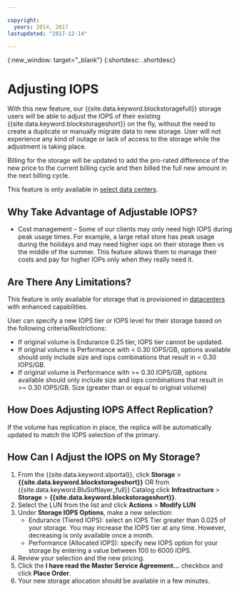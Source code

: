 ```yaml
---

copyright:
  years: 2014, 2017
lastupdated: "2017-12-14"

---
```

{:new_window: target="_blank"}
{:shortdesc: .shortdesc}

# Adjusting IOPS

With this new feature, our {{site.data.keyword.blockstoragefull}} storage users will be able to adjust the IOPS of their existing {{site.data.keyword.blockstorageshort}} on the fly, without the need to create a duplicate or manually  migrate data to new storage. User will not experience any kind of outage or lack of access to the storage while the adjustment is taking place. 

Billing for the storage will be updated to add the pro-rated difference of the new price to the current billing cycle and then billed the full new amount in the next billing cycle.

This feature is only available in [select data centers](new-ibm-block-and-file-storage-location-and-features.html). 

## Why Take Advantage of Adjustable IOPS?

- Cost management – Some of our clients may only need high IOPS during peak usage times. For example, a large retail store has peak usage during the holidays and may need higher iops on their storage then vs the middle of the summer. This feature allows them to manage their costs and pay for higher IOPs only when they really need it.

## Are There Any Limitations?

This feature is only available for storage that is provisioned in [datacenters](new-ibm-block-and-file-storage-location-and-features.html) with enhanced capabilities. 

User can specify a new IOPS tier or IOPS level for their storage based on the following criteria/Restrictions: 
- If original volume is Endurance 0.25 tier, IOPS tier cannot be updated.
- If original volume is Performance with < 0.30 IOPS/GB, options available should only include size and iops combinations that result in < 0.30 IOPS/GB. 
- If original volume is Performance with >= 0.30 IOPS/GB, options available should only include size and iops combinations that result in >= 0.30 IOPS/GB. Size (greater than or equal to original volume)

## How Does Adjusting IOPS Affect Replication?

If the volume has replication in place, the replica will be automatically updated to match the IOPS selection of the primary. 

## How Can I Adjust the IOPS on My Storage?

1. From the {{site.data.keyword.slportal}}, click **Storage** > **{{site.data.keyword.blockstorageshort}}** OR from {{site.data.keyword.BluSoftlayer_full}} Catalog click **Infrastructure** > **Storage** > **{{site.data.keyword.blockstorageshort}}**.
2. Select the LUN from the list and click **Actions** > **Modify LUN**
3. Under **Storage IOPS Options**, make a new selection:
    - Endurance (Tiered IOPS): select an IOPS Tier greater than 0.025 of your storage. You may increase the IOPS tier at any time. However, decreasing is only available once a month. 
    - Performance (Allocated IOPS): specify new IOPS option for your storage by entering a value between 100 to 6000 IOPS.
4. Review your selection and the new pricing.
5. Click the **I have read the Master Service Agreement...** checkbox and click **Place Order**.
6. Your new storage allocation should be available in a few minutes.
